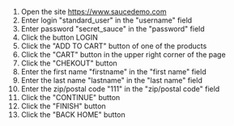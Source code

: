 1. Open the site https://www.saucedemo.com
2. Enter login "standard_user" in the "username" field
3. Enter password "secret_sauce" in the "password" field
4. Click the button LOGIN
5. Click the "ADD TO CART" button of one of the products 
6. Click the "CART" button in the upper right corner of the page 
7. Click the "CHEKOUT" button
8. Enter the first name "firstname" in the "first name" field 
9. Enter the last name "lastname" in the "last name" field 
10. Enter the zip/postal code "111" in the "zip/postal code" field
11. Click the "CONTINUE" button
12. Click the "FINISH" button 
13. Click the "BACK HOME" button 